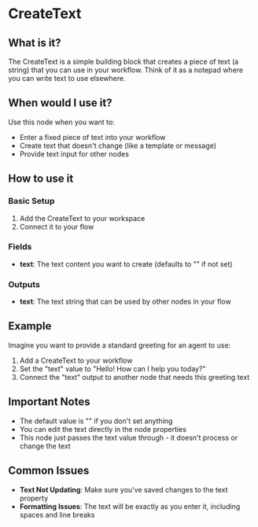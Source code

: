# CreateText

## What is it?

The CreateText is a simple building block that creates a piece of text (a string) that you can use in your workflow. Think of it as a notepad where you can write text to use elsewhere.

## When would I use it?

Use this node when you want to:

- Enter a fixed piece of text into your workflow
- Create text that doesn't change (like a template or message)
- Provide text input for other nodes

## How to use it

### Basic Setup

1. Add the CreateText to your workspace
1. Connect it to your flow

### Fields

- **text**: The text content you want to create (defaults to "<Empty>" if not set)

### Outputs

- **text**: The text string that can be used by other nodes in your flow

## Example

Imagine you want to provide a standard greeting for an agent to use:

1. Add a CreateText to your workflow
1. Set the "text" value to "Hello! How can I help you today?"
1. Connect the "text" output to another node that needs this greeting text

## Important Notes

- The default value is "<Empty>" if you don't set anything
- You can edit the text directly in the node properties
- This node just passes the text value through - it doesn't process or change the text

## Common Issues

- **Text Not Updating**: Make sure you've saved changes to the text property
- **Formatting Issues**: The text will be exactly as you enter it, including spaces and line breaks
